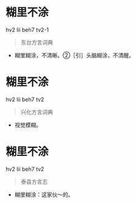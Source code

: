 # 糊里不涂
hv2 lii beh7 tv2-1
> 东台方言词典
- 糊里糊涂，不清晰。②［引］头脑糊涂，不清醒。

# 糊里不涂
hv2 lii beh7 tv2
> 兴化方言词典
- 视觉模糊。

# 糊里不涂
hv2 lii beh7 tv2
> 泰县方言志
- 糊里糊涂：这家伙～的。
